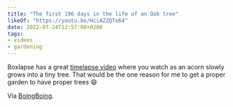 ```yaml
---
title: "The first 196 days in the life of an Oak tree"
likeOf: "https://youtu.be/HciAZZQTe64"
date: 2022-07-24T12:57:08+0200
tags:
- videos
- gardening
---
```

Boxlapse has a great [timelapse video](https://youtu.be/HciAZZQTe64) where you watch as an acorn slowly grows into a tiny tree. That would be the one reason for me to get a proper garden to have proper trees 😄

Via [BoingBoing](https://boingboing.net/2022/07/22/lovely-time-lapse-video-of-an-oak-tree-growing-from-an-acorn.html).